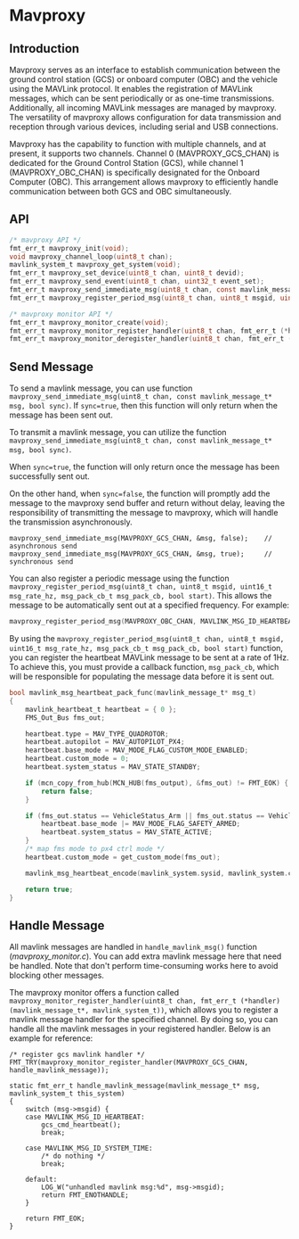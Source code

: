 # Mavproxy

## Introduction

Mavproxy serves as an interface to establish communication between the ground control station (GCS) or onboard computer (OBC) and the vehicle using the MAVLink protocol. It enables the registration of MAVLink messages, which can be sent periodically or as one-time transmissions. Additionally, all incoming MAVLink messages are managed by mavproxy. The versatility of mavproxy allows configuration for data transmission and reception through various devices, including serial and USB connections.

Mavproxy has the capability to function with multiple channels, and at present, it supports two channels. Channel 0 (MAVPROXY_GCS_CHAN) is dedicated for the Ground Control Station (GCS), while channel 1 (MAVPROXY_OBC_CHAN) is specifically designated for the Onboard Computer (OBC). This arrangement allows mavproxy to efficiently handle communication between both GCS and OBC simultaneously.

## API

```c
/* mavproxy API */
fmt_err_t mavproxy_init(void);
void mavproxy_channel_loop(uint8_t chan);
mavlink_system_t mavproxy_get_system(void);
fmt_err_t mavproxy_set_device(uint8_t chan, uint8_t devid);
fmt_err_t mavproxy_send_event(uint8_t chan, uint32_t event_set);
fmt_err_t mavproxy_send_immediate_msg(uint8_t chan, const mavlink_message_t* msg, bool sync);
fmt_err_t mavproxy_register_period_msg(uint8_t chan, uint8_t msgid, uint16_t msg_rate_hz, msg_pack_cb_t msg_pack_cb, bool start);

/* mavproxy monitor API */
fmt_err_t mavproxy_monitor_create(void);
fmt_err_t mavproxy_monitor_register_handler(uint8_t chan, fmt_err_t (*handler)(mavlink_message_t*, mavlink_system_t));
fmt_err_t mavproxy_monitor_deregister_handler(uint8_t chan, fmt_err_t (*handler)(mavlink_message_t*, mavlink_system_t));
```

## Send Message

To send a mavlink message, you can use function `mavproxy_send_immediate_msg(uint8_t chan, const mavlink_message_t* msg, bool sync)`. If `sync=true`, then this function will only return when the message has been sent out.

To transmit a mavlink message, you can utilize the function `mavproxy_send_immediate_msg(uint8_t chan, const mavlink_message_t* msg, bool sync)`.

When `sync=true`, the function will only return once the message has been successfully sent out.

On the other hand, when `sync=false`, the function will promptly add the message to the mavproxy send buffer and return without delay, leaving the responsibility of transmitting the message to mavproxy, which will handle the transmission asynchronously.

```
mavproxy_send_immediate_msg(MAVPROXY_GCS_CHAN, &msg, false);	// asynchronous send
mavproxy_send_immediate_msg(MAVPROXY_GCS_CHAN, &msg, true);		// synchronous send
```



You can also register a periodic message using the function `mavproxy_register_period_msg(uint8_t chan, uint8_t msgid, uint16_t msg_rate_hz, msg_pack_cb_t msg_pack_cb, bool start)`. This allows the message to be automatically sent out at a specified frequency. For example:

```c
mavproxy_register_period_msg(MAVPROXY_OBC_CHAN, MAVLINK_MSG_ID_HEARTBEAT, 1, mavlink_msg_heartbeat_pack_func, true);
```

By using the `mavproxy_register_period_msg(uint8_t chan, uint8_t msgid, uint16_t msg_rate_hz, msg_pack_cb_t msg_pack_cb, bool start)` function, you can register the heartbeat MAVLink message to be sent at a rate of 1Hz. To achieve this, you must provide a callback function, `msg_pack_cb`, which will be responsible for populating the message data before it is sent out.

```c
bool mavlink_msg_heartbeat_pack_func(mavlink_message_t* msg_t)
{
    mavlink_heartbeat_t heartbeat = { 0 };
    FMS_Out_Bus fms_out;

    heartbeat.type = MAV_TYPE_QUADROTOR;
    heartbeat.autopilot = MAV_AUTOPILOT_PX4;
    heartbeat.base_mode = MAV_MODE_FLAG_CUSTOM_MODE_ENABLED;
    heartbeat.custom_mode = 0;
    heartbeat.system_status = MAV_STATE_STANDBY;

    if (mcn_copy_from_hub(MCN_HUB(fms_output), &fms_out) != FMT_EOK) {
        return false;
    }

    if (fms_out.status == VehicleStatus_Arm || fms_out.status == VehicleStatus_Standby) {
        heartbeat.base_mode |= MAV_MODE_FLAG_SAFETY_ARMED;
        heartbeat.system_status = MAV_STATE_ACTIVE;
    }
    /* map fms mode to px4 ctrl mode */
    heartbeat.custom_mode = get_custom_mode(fms_out);

    mavlink_msg_heartbeat_encode(mavlink_system.sysid, mavlink_system.compid, msg_t, &heartbeat);

    return true;
}
```

## Handle Message

All mavlink messages are handled in `handle_mavlink_msg()` function (*mavproxy_monitor.c*). You can add extra mavlink message here that need be handled. Note that don't perform time-consuming works here to avoid blocking other messages.

The mavproxy monitor offers a function called `mavproxy_monitor_register_handler(uint8_t chan, fmt_err_t (*handler)(mavlink_message_t*, mavlink_system_t))`, which allows you to register a mavlink message handler for the specified channel. By doing so, you can handle all the mavlink messages in your registered handler. Below is an example for reference:

```
/* register gcs mavlink handler */
FMT_TRY(mavproxy_monitor_register_handler(MAVPROXY_GCS_CHAN, handle_mavlink_message));
```

```
static fmt_err_t handle_mavlink_message(mavlink_message_t* msg, mavlink_system_t this_system)
{
    switch (msg->msgid) {
    case MAVLINK_MSG_ID_HEARTBEAT:
        gcs_cmd_heartbeat();
        break;

    case MAVLINK_MSG_ID_SYSTEM_TIME:
        /* do nothing */
        break;

    default:
        LOG_W("unhandled mavlink msg:%d", msg->msgid);
        return FMT_ENOTHANDLE;
    }

    return FMT_EOK;
}
```

